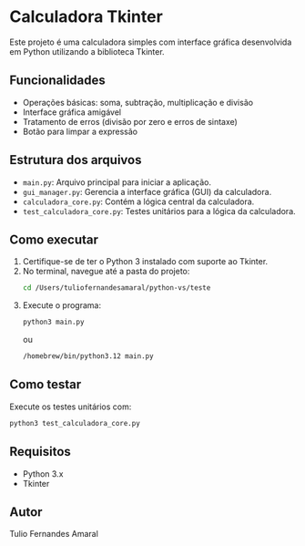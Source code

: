 # Calculadora Tkinter

Este projeto é uma calculadora simples com interface gráfica desenvolvida em Python utilizando a biblioteca Tkinter.

## Funcionalidades

- Operações básicas: soma, subtração, multiplicação e divisão
- Interface gráfica amigável
- Tratamento de erros (divisão por zero e erros de sintaxe)
- Botão para limpar a expressão

## Estrutura dos arquivos

- `main.py`: Arquivo principal para iniciar a aplicação.
- `gui_manager.py`: Gerencia a interface gráfica (GUI) da calculadora.
- `calculadora_core.py`: Contém a lógica central da calculadora.
- `test_calculadora_core.py`: Testes unitários para a lógica da calculadora.

## Como executar

1. Certifique-se de ter o Python 3 instalado com suporte ao Tkinter.
2. No terminal, navegue até a pasta do projeto:
   ```sh
   cd /Users/tuliofernandesamaral/python-vs/teste
   ```
3. Execute o programa:
   ```sh
   python3 main.py
   ```
   ou
   ```sh
   /homebrew/bin/python3.12 main.py
   ```

## Como testar

Execute os testes unitários com:
```sh
python3 test_calculadora_core.py
```

## Requisitos

- Python 3.x
- Tkinter

## Autor

Tulio Fernandes Amaral
